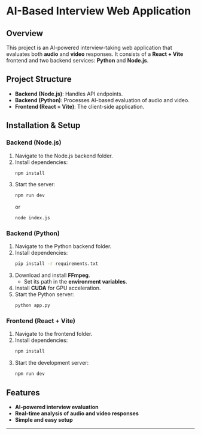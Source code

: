# AI-Based Interview Web Application

## Overview
This project is an AI-powered interview-taking web application that evaluates both **audio** and **video** responses. It consists of a **React + Vite** frontend and two backend services: **Python** and **Node.js**.

## Project Structure
- **Backend (Node.js)**: Handles API endpoints.  
- **Backend (Python)**: Processes AI-based evaluation of audio and video.  
- **Frontend (React + Vite)**: The client-side application.

## Installation & Setup

### Backend (Node.js)
1. Navigate to the Node.js backend folder.
2. Install dependencies:
   ```sh
   npm install
   ```
3. Start the server:
   ```sh
   npm run dev
   ```
   or  
   ```sh
   node index.js
   ```

### Backend (Python)
1. Navigate to the Python backend folder.
2. Install dependencies:
   ```sh
   pip install -r requirements.txt
   ```
3. Download and install **FFmpeg**.  
   - Set its path in the **environment variables**.
4. Install **CUDA** for GPU acceleration.
5. Start the Python server:
   ```sh
   python app.py
   ```

### Frontend (React + Vite)
1. Navigate to the frontend folder.
2. Install dependencies:
   ```sh
   npm install
   ```
3. Start the development server:
   ```sh
   npm run dev
   ```

## Features
- **AI-powered interview evaluation**  
- **Real-time analysis of audio and video responses**  
- **Simple and easy setup**  

---


